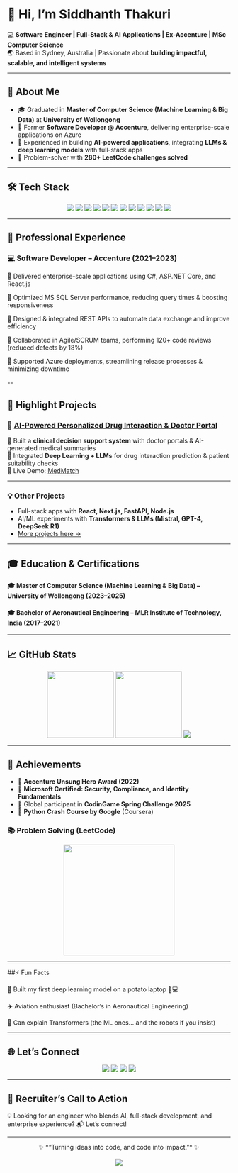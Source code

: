 # 👋 Hi, I’m Siddhanth Thakuri  

💻 **Software Engineer | Full-Stack & AI Applications | Ex-Accenture | MSc Computer Science**  
🌏 Based in Sydney, Australia | Passionate about **building impactful, scalable, and intelligent systems**  

---

## 🚀 About Me
- 🎓 Graduated in **Master of Computer Science (Machine Learning & Big Data)** at **University of Wollongong**  
- 🏢 Former **Software Developer @ Accenture**, delivering enterprise-scale applications on Azure  
- 🤖 Experienced in building **AI-powered applications**, integrating **LLMs & deep learning models** with full-stack apps  
- 🌟 Problem-solver with **280+ LeetCode challenges solved**  

---

## 🛠️ Tech Stack
<p align="center">
  <img src="https://img.shields.io/badge/Python-3776AB?logo=python&logoColor=white" />
  <img src="https://img.shields.io/badge/C%23-239120?logo=c-sharp&logoColor=white" />
  <img src="https://img.shields.io/badge/JavaScript-F7DF1E?logo=javascript&logoColor=black" />
  <img src="https://img.shields.io/badge/TypeScript-3178C6?logo=typescript&logoColor=white" />
  <img src="https://img.shields.io/badge/React-61DAFB?logo=react&logoColor=black" />
  <img src="https://img.shields.io/badge/Node.js-339933?logo=node.js&logoColor=white" />
  <img src="https://img.shields.io/badge/FastAPI-009688?logo=fastapi&logoColor=white" />
  <img src="https://img.shields.io/badge/.NET-512BD4?logo=dotnet&logoColor=white" />
  <img src="https://img.shields.io/badge/MongoDB-47A248?logo=mongodb&logoColor=white" />
  <img src="https://img.shields.io/badge/SQL-4479A1?logo=postgresql&logoColor=white" />
  <img src="https://img.shields.io/badge/Docker-2496ED?logo=docker&logoColor=white" />
  <img src="https://img.shields.io/badge/Azure-0078D4?logo=microsoftazure&logoColor=white" />
</p>

---

## 💼 Professional Experience

### 💻 Software Developer – Accenture (2021–2023)

🔹 Delivered enterprise-scale applications using C#, ASP.NET Core, and React.js

🔹 Optimized MS SQL Server performance, reducing query times & boosting responsiveness

🔹 Designed & integrated REST APIs to automate data exchange and improve efficiency

🔹 Collaborated in Agile/SCRUM teams, performing 120+ code reviews (reduced defects by 18%)

🔹 Supported Azure deployments, streamlining release processes & minimizing downtime

--

## 📌 Highlight Projects  

### 🧬 [AI-Powered Personalized Drug Interaction & Doctor Portal](https://github.com/Team-DDI-CSIT998/Personalised_DDI_Checker)  
🔹 Built a **clinical decision support system** with doctor portals & AI-generated medical summaries  
🔹 Integrated **Deep Learning + LLMs** for drug interaction prediction & patient suitability checks  
🔹 Live Demo: [MedMatch](https://medmatch-frontend.onrender.com)  

---

### 💡 Other Projects  
- Full-stack apps with **React, Next.js, FastAPI, Node.js**  
- AI/ML experiments with **Transformers & LLMs (Mistral, GPT-4, DeepSeek R1)**  
- [More projects here →](https://github.com/SIDDHANTH-THAKURI)  

---

## 🎓 Education & Certifications

#### 🎓 Master of Computer Science (Machine Learning & Big Data) – University of Wollongong (2023–2025)

#### 🎓 Bachelor of Aeronautical Engineering – MLR Institute of Technology, India (2017–2021)

---

## 📈 GitHub Stats
<p align="center"> 
  <img src="https://github-readme-stats.vercel.app/api?username=SIDDHANTH-THAKURI&show_icons=true&theme=tokyonight" height="150"/> 
  <img src="https://github-readme-stats.vercel.app/api/top-langs/?username=SIDDHANTH-THAKURI&layout=compact&theme=tokyonight" height="150"/> 
  <img src="https://github-readme-streak-stats.herokuapp.com/?user=SIDDHANTH-THAKURI&theme=tokyonight" /> 
</p>

---

## 🏅 Achievements
- 🥇 **Accenture Unsung Hero Award (2022)**  
- 📜 **Microsoft Certified: Security, Compliance, and Identity Fundamentals**  
- 🎯 Global participant in **CodinGame Spring Challenge 2025**
- 📜 **Python Crash Course by Google** (Coursera)

### 📚 Problem Solving (LeetCode)
<p align="center">
  <img src="https://leetcard.jacoblin.cool/siddhanththakuri?theme=dark&ext=heatmap" height="250"/>
</p>

---

##⚡ Fun Facts

🚀 Built my first deep learning model on a potato laptop 🥔💻

✈️ Aviation enthusiast (Bachelor’s in Aeronautical Engineering)

🤖 Can explain Transformers (the ML ones… and the robots if you insist)

---

## 🌐 Let’s Connect
<p align="center">
  <a href="mailto:thakurisiddhanth1@gmail.com"><img src="https://img.shields.io/badge/Email-D14836?logo=gmail&logoColor=white" /></a>
  <a href="https://linkedin.com/in/siddhanththakuri"><img src="https://img.shields.io/badge/LinkedIn-0077B5?logo=linkedin&logoColor=white" /></a>
  <a href="https://leetcode.com/u/siddhanththakuri/"><img src="https://img.shields.io/badge/LeetCode-FFA116?logo=leetcode&logoColor=white" /></a>
  <a href="https://github.com/SIDDHANTH-THAKURI"><img src="https://img.shields.io/badge/GitHub-100000?logo=github&logoColor=white" /></a>
</p>

---

## 🚀 Recruiter’s Call to Action

💡 Looking for an engineer who blends AI, full-stack development, and enterprise experience?
📬 Let’s connect!

---

<p align="center">
  ✨ *“Turning ideas into code, and code into impact.”* ✨  
  <br/><br/>
  <img src="https://visitor-badge.laobi.icu/badge?page_id=SIDDHANTH-THAKURI&left_color=black&right_color=purple" />
</p>


